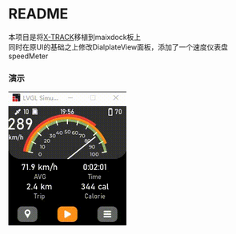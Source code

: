 # README

本项目是将[X-TRACK](https://github.com/FASTSHIFT/X-TRACK)移植到maixdock板上  
同时在原UI的基础之上修改DialplateView面板，添加了一个速度仪表盘speedMeter

### 演示
![gif](https://github.com/HanYuan-1996/kendryte-lvgl/blob/simulator/screenshot.gif)
